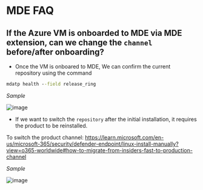 # MDE FAQ

## If the Azure VM is onboarded to MDE via MDE extension, can we change the `channel` before/after onboarding?

* Once the VM is onboared to MDE, We can confirm the current repository using the command
```cmd
mdatp health --field release_ring
```
*Sample*

![image](https://user-images.githubusercontent.com/96930989/210193924-93e3cf58-f459-42f2-adaa-fd436308c76f.png)


* If we want to switch the `repository` after the initial installation, it requires the product to be reinstalled. 

To switch the product channel: https://learn.microsoft.com/en-us/microsoft-365/security/defender-endpoint/linux-install-manually?view=o365-worldwide#how-to-migrate-from-insiders-fast-to-production-channel

*Sample*

![image](https://user-images.githubusercontent.com/96930989/210193993-d5ffd9dd-e606-4794-adc2-dac388fd6bad.png)
